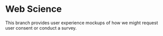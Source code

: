 # Web Science
This branch provides user experience mockups of how we might request user consent or conduct a survey.